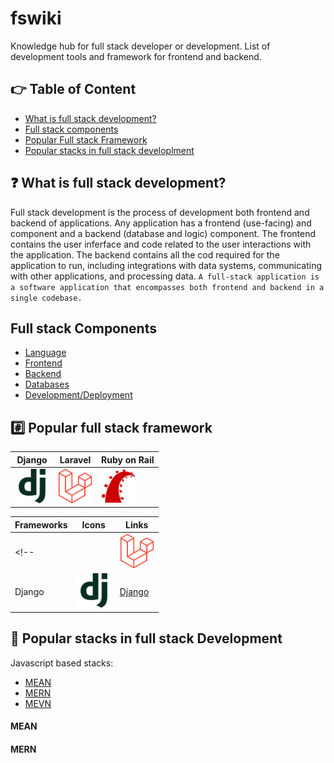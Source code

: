 # fswiki

Knowledge hub for full stack developer or development. List of development tools and framework for frontend and backend.

## :point_right: Table of Content

- [What is full stack development?](#question-what-is-full-stack-development)
- [Full stack components](https://)
- [Popular Full stack Framework](#hash-fullstack-framework)
- [Popular stacks in full stack developlment](#hammer-popular-stacks-in-full-stack-development)

## :question: What is full stack development?

Full stack development is the process of development both frontend and backend of applications. Any application has a frontend (use-facing) and component and a backend (database and logic) component. The frontend contains the user inferface and code related to the user interactions with the application. The backend contains all the cod required for the application to run, including integrations with data systems, communicating with other applications, and processing data. `A full-stack application is a software application that encompasses both frontend and backend in a single codebase.`

## Full stack Components

- [Language](pages/language.md)
- [Frontend](pages/frontend.md)
- [Backend](pages/backend.md)
- [Databases](databases.md)
- [Development/Deployment](development-deployment.md)

## :hash: Popular full stack framework

|  Django | Laravel | Ruby on Rail |
|---|---|---|
| <img src="https://github.com/devicons/devicon/blob/master/icons/django/django-plain.svg" title="Django" alt="Django" width="55" height="55"/>  | <img src="https://github.com/devicons/devicon/blob/master/icons/laravel/laravel-original.svg" title="Laravel" alt="Laravel" width="55" height="55"/>  | <img src="https://github.com/devicons/devicon/blob/master/icons/rails/rails-plain.svg" title="Rail" alt="Rail" width="55" height="55"/> |


|  Frameworks | Icons | Links |
|---|---|---|
<!-- |   | <img src="https://github.com/devicons/devicon/blob/master/icons/laravel/laravel-original.svg" title="Laravel" alt="Laravel" width="55" height="55"/>  | <img src="https://github.com/devicons/devicon/blob/master/icons/rails/rails-plain.svg" title="Rail" alt="Rail" width="55" height="55"/> | -->
| Django | <img src="https://github.com/devicons/devicon/blob/master/icons/django/django-plain.svg" title="Django" alt="Django" width="55" height="55"/>| [Django](https://) |

## :hammer: Popular stacks in full stack Development 

Javascript based stacks:

- [MEAN]()
- [MERN]()
- [MEVN]()

#### MEAN



#### MERN